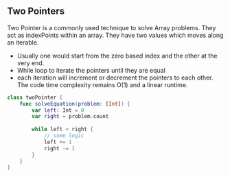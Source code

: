 ## Two Pointers

Two Pointer is a commonly used technique to solve Array problems.
They act as indexPoints within an array. They have two values which moves along an iterable.

- Usually one would start from the zero based index and the other at the very end.
- While loop to iterate the pointers until they are equal
- each iteration will increment or decrement the pointers to each other.
The code time complexity remains O(1) and a linear runtime.

```swift
class twoPointer {
	func solveEquation(problem: [Int]) {
		var left: Int = 0
		var right = problem.count
		
		while left < right {
			// some logic
			left += 1
			right -= 1
		}
	}
}
```